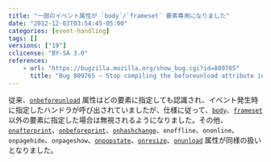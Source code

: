 ```yaml
---
title: "一部のイベント属性が `body`/`frameset` 要素専用になりました"
date: "2012-12-03T03:54:45-05:00"
categories: [event-handling]
tags: []
versions: ["19"]
cclicense: "BY-SA 3.0"
references:
    - url: "https://bugzilla.mozilla.org/show_bug.cgi?id=809765"
      title: "Bug 809765 – Stop compiling the beforeunload attribute into an event handler on elements other than <body> and <frameset>"
---
```

従来、[`onbeforeunload`](https://developer.mozilla.org/ja/docs/DOM/window.onbeforeunload) 属性はどの要素に指定しても認識され、イベント発生時に指定したハンドラが呼び出されていましたが、仕様に従って、[`body`](https://developer.mozilla.org/ja/docs/HTML/Element/body)、[`frameset`](https://developer.mozilla.org/ja/docs/HTML/Element/frameset) 以外の要素に指定した場合は無視されるようになりました。その他、[`onafterprint`](https://developer.mozilla.org/ja/docs/DOM/window.onafterprint)、[`onbeforeprint`](https://developer.mozilla.org/ja/docs/DOM/window.onbeforeprint)、[`onhashchange`](https://developer.mozilla.org/ja/docs/DOM/window.onhashchange)、`onoffline`、`ononline`、`onpagehide`、`onpageshow`、[`onpopstate`](https://developer.mozilla.org/ja/docs/DOM/window.onpopstate)、[`onresize`](https://developer.mozilla.org/ja/docs/DOM/window.onresize)、[`onunload`](https://developer.mozilla.org/ja/docs/DOM/window.onunload) 属性が同様の扱いとなりました。
